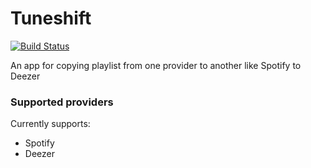 # Tuneshift

[![Build Status](https://travis-ci.com/Ukhu/tuneshift.svg?token=A3dw3SsYxNBry5sq896V&branch=master)](https://travis-ci.com/Ukhu/tuneshift)

An app for copying playlist from one provider to another like Spotify to Deezer

### Supported providers

Currently supports:

- Spotify
- Deezer
